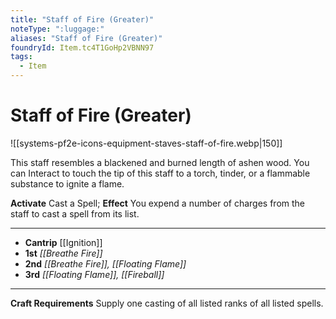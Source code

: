 ```yaml
---
title: "Staff of Fire (Greater)"
noteType: ":luggage:"
aliases: "Staff of Fire (Greater)"
foundryId: Item.tc4T1GoHp2VBNN97
tags:
  - Item
---
```


# Staff of Fire (Greater)
![[systems-pf2e-icons-equipment-staves-staff-of-fire.webp|150]]

This staff resembles a blackened and burned length of ashen wood. You can Interact to touch the tip of this staff to a torch, tinder, or a flammable substance to ignite a flame.

**Activate** Cast a Spell; **Effect** You expend a number of charges from the staff to cast a spell from its list.

* * *

*   **Cantrip** [[Ignition]]
*   **1st** _[[Breathe Fire]]_
*   **2nd** _[[Breathe Fire]], [[Floating Flame]]_
*   **3rd** _[[Floating Flame]], [[Fireball]]_

* * *

**Craft Requirements** Supply one casting of all listed ranks of all listed spells.
